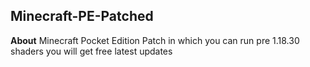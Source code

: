 ## Minecraft-PE-Patched

**About**
Minecraft Pocket Edition Patch in which you can run pre 1.18.30 shaders you will get free latest updates
